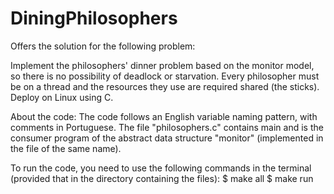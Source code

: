 # DiningPhilosophers

  Offers the solution for the following problem:

Implement the philosophers' dinner problem based on the monitor model,
so there is no possibility of deadlock or starvation.
Every philosopher must be on a thread and the resources they use are required
shared (the sticks). Deploy on Linux using C.

  About the code:
The code follows an English variable naming pattern, with comments
in Portuguese. The file "philosophers.c" contains main and is the consumer program
of the abstract data structure "monitor" (implemented in the file of the same name).

To run the code, you need to use the following commands in the terminal
(provided that in the directory containing the files):
$ make all
$ make run
